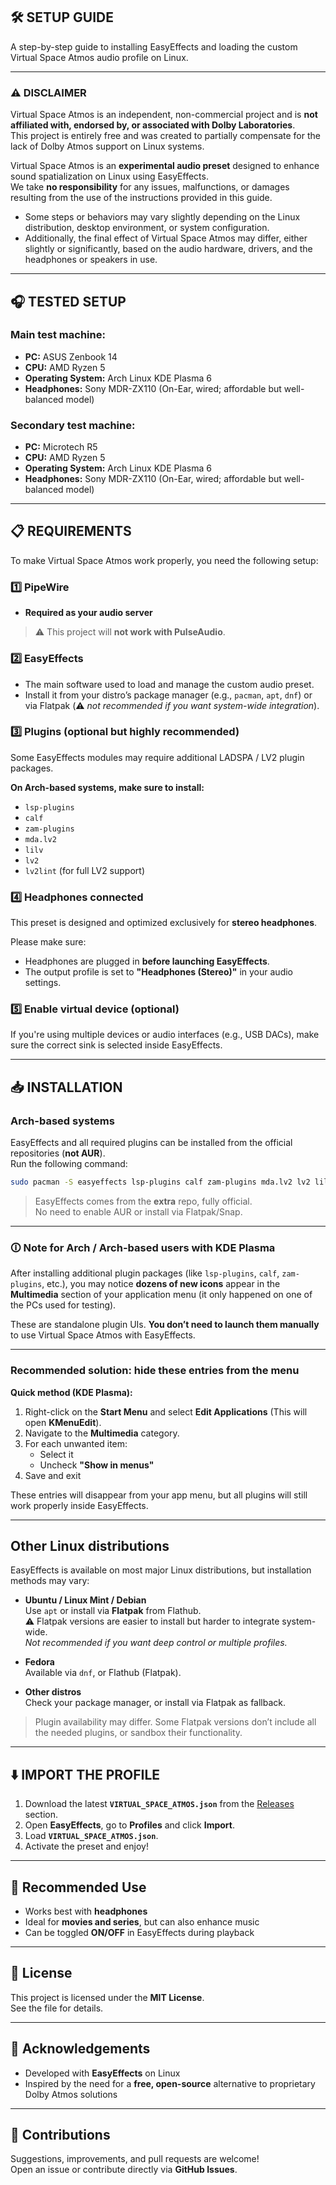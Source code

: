 ## 🛠️ SETUP GUIDE

A step-by-step guide to installing EasyEffects and loading the custom Virtual Space Atmos audio profile on Linux.

---

### ⚠️ DISCLAIMER

Virtual Space Atmos is an independent, non-commercial project and is **not affiliated with, endorsed by, or associated with Dolby Laboratories**.  
This project is entirely free and was created to partially compensate for the lack of Dolby Atmos support on Linux systems.  

Virtual Space Atmos is an **experimental audio preset** designed to enhance sound spatialization on Linux using EasyEffects.  
We take **no responsibility** for any issues, malfunctions, or damages resulting from the use of the instructions provided in this guide.  

- Some steps or behaviors may vary slightly depending on the Linux distribution, desktop environment, or system configuration.  
- Additionally, the final effect of Virtual Space Atmos may differ, either slightly or significantly, based on the audio hardware, drivers, and the headphones or speakers in use.

---

## 🎧 TESTED SETUP

### Main test machine:
- **PC:** ASUS Zenbook 14  
- **CPU:** AMD Ryzen 5  
- **Operating System:** Arch Linux KDE Plasma 6  
- **Headphones:** Sony MDR-ZX110 (On-Ear, wired; affordable but well-balanced model)  

### Secondary test machine:
- **PC:** Microtech R5  
- **CPU:** AMD Ryzen 5  
- **Operating System:** Arch Linux KDE Plasma 6  
- **Headphones:** Sony MDR-ZX110 (On-Ear, wired; affordable but well-balanced model)  

---

## 📋 REQUIREMENTS

To make Virtual Space Atmos work properly, you need the following setup:

### 1️⃣ PipeWire  
- **Required as your audio server**  
> ⚠️ This project will **not work with PulseAudio**.

### 2️⃣ EasyEffects  
- The main software used to load and manage the custom audio preset.  
- Install it from your distro’s package manager (e.g., `pacman`, `apt`, `dnf`) or via Flatpak (⚠️ *not recommended if you want system-wide integration*).

### 3️⃣ Plugins (optional but highly recommended)

Some EasyEffects modules may require additional LADSPA / LV2 plugin packages.  

**On Arch-based systems, make sure to install:**  
- `lsp-plugins`  
- `calf`  
- `zam-plugins`  
- `mda.lv2`  
- `lilv`  
- `lv2`  
- `lv2lint` (for full LV2 support)

### 4️⃣ Headphones connected  
This preset is designed and optimized exclusively for **stereo headphones**.  

Please make sure:  
- Headphones are plugged in **before launching EasyEffects**.  
- The output profile is set to **"Headphones (Stereo)"** in your audio settings.  

### 5️⃣ Enable virtual device (optional)  
If you're using multiple devices or audio interfaces (e.g., USB DACs), make sure the correct sink is selected inside EasyEffects.

---

## 📥 INSTALLATION

### Arch-based systems

EasyEffects and all required plugins can be installed from the official repositories (**not AUR**).  
Run the following command:

```bash
sudo pacman -S easyeffects lsp-plugins calf zam-plugins mda.lv2 lv2 lilv
```

> EasyEffects comes from the **extra** repo, fully official.  
> No need to enable AUR or install via Flatpak/Snap.

---

### 🛈 Note for Arch / Arch-based users with KDE Plasma  

After installing additional plugin packages (like `lsp-plugins`, `calf`, `zam-plugins`, etc.), you may notice **dozens of new icons** appear in the **Multimedia** section of your application menu (it only happened on one of the PCs used for testing).  

These are standalone plugin UIs. **You don’t need to launch them manually** to use Virtual Space Atmos with EasyEffects.

---

### Recommended solution: hide these entries from the menu  

**Quick method (KDE Plasma):**

1. Right-click on the **Start Menu** and select **Edit Applications** (This will open **KMenuEdit**).
2. Navigate to the **Multimedia** category.
3. For each unwanted item:  
   - Select it  
   - Uncheck **"Show in menus"**  
4. Save and exit  

These entries will disappear from your app menu, but all plugins will still work properly inside EasyEffects.

---

## Other Linux distributions

EasyEffects is available on most major Linux distributions, but installation methods may vary:

- **Ubuntu / Linux Mint / Debian**  
  Use `apt` or install via **Flatpak** from Flathub.  
  ⚠️ Flatpak versions are easier to install but harder to integrate system-wide.  
  *Not recommended if you want deep control or multiple profiles.*

- **Fedora**  
  Available via `dnf`, or Flathub (Flatpak).

- **Other distros**  
  Check your package manager, or install via Flatpak as fallback.  

> Plugin availability may differ. Some Flatpak versions don’t include all the needed plugins, or sandbox their functionality.

---

## ⬇️ IMPORT THE PROFILE

1. Download the latest **`VIRTUAL_SPACE_ATMOS.json`** from the [Releases](../../releases) section.  
2. Open **EasyEffects**, go to **Profiles** and click **Import**.  
3. Load **`VIRTUAL_SPACE_ATMOS.json`**.  
4. Activate the preset and enjoy!

---

## 🧩 Recommended Use

- Works best with **headphones**  
- Ideal for **movies and series**, but can also enhance music  
- Can be toggled **ON/OFF** in EasyEffects during playback  

---

## 📜 License

This project is licensed under the **MIT License**.  
See the file for details.

---

## 🙌 Acknowledgements

- Developed with **EasyEffects** on Linux  
- Inspired by the need for a **free, open-source** alternative to proprietary Dolby Atmos solutions  

---

## 🤝 Contributions

Suggestions, improvements, and pull requests are welcome!  
Open an issue or contribute directly via **GitHub Issues**.
